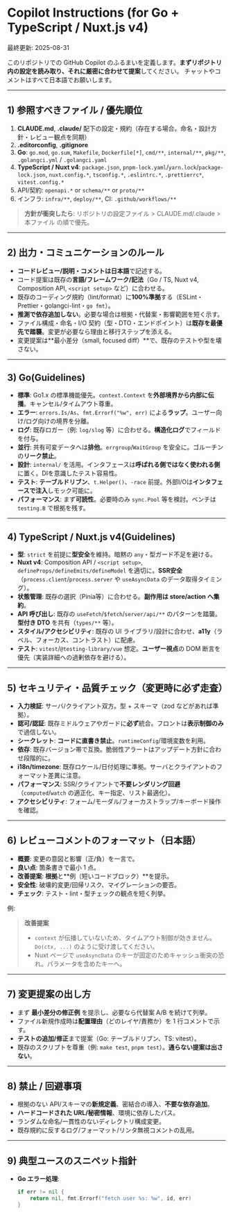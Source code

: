 # Copilot Instructions (for Go + TypeScript / Nuxt.js v4)
最終更新: 2025-08-31

このリポジトリでの GitHub Copilot のふるまいを定義します。**まずリポジトリ内の設定を読み取り、それに厳密に合わせて提案**してください。
チャットやコメントはすべて日本語でお願いします。

---

## 1) 参照すべきファイル / 優先順位
1. **CLAUDE.md**, **.claude/** 配下の設定・規約（存在する場合。命名・設計方針・レビュー観点を同期）
2. **.editorconfig**, **.gitignore**
3. **Go**: `go.mod`, `go.sum`, `Makefile`, `Dockerfile[*]`, `cmd/**`, `internal/**`, `pkg/**`, `.golangci.yml` / `.golangci.yaml`
4. **TypeScript / Nuxt v4**: `package.json`, `pnpm-lock.yaml`/`yarn.lock`/`package-lock.json`, `nuxt.config.*`, `tsconfig.*`, `.eslintrc.*`, `.prettierrc*`, `vitest.config.*`
5. API/契約: `openapi.*` or `schema/**` or `proto/**`
6. インフラ: `infra/**`, `deploy/**`, CI: `.github/workflows/**`

> **方針が衝突したら**: リポジトリの設定ファイル > CLAUDE.md/.claude > 本ファイル の順で優先。

---

## 2) 出力・コミュニケーションのルール
- **コードレビュー/説明・コメントは日本語**で記述する。
- コード提案は既存の**言語/フレームワーク/記法**（Go / TS, Nuxt v4, Composition API, `<script setup>` など）に合わせる。
- 既存のコーディング規約（lint/format）に**100%準拠**する（ESLint・Prettier・golangci-lint・`go fmt`）。
- **推測で依存追加しない**。必要な場合は根拠・代替案・影響範囲を短く示す。
- ファイル構成・命名・I/O 契約（型・DTO・エンドポイント）は**既存を最優先で踏襲**。変更が必要なら理由と移行ステップを添える。
- 変更提案は**最小差分（small, focused diff）**で、既存のテストや型を壊さない。

---

## 3) Go(Guidelines)
- **標準**: Go1.x の標準機能優先。`context.Context` を**外部境界から内部に伝播**。キャンセル/タイムアウト尊重。
- **エラー**: `errors.Is/As`、`fmt.Errorf("%w", err)` による**ラップ**。ユーザー向け/ログ向けの境界を分離。
- **ログ**: 既存ロガー（例: `log/slog` 等）に合わせる。**構造化ログ**でフィールドを付与。
- **並行**: 共有可変データへは**排他**。`errgroup`/`WaitGroup` を安全に。ゴルーチンの**リーク禁止**。
- **設計**: `internal/` を活用。インタフェースは**呼ばれる側ではなく使われる側**に置く。DIを意識したテスト容易性。
- **テスト**: **テーブルドリブン**、`t.Helper()`、`-race` 前提。外部I/Oは**インタフェースで注入**しモック可能に。
- **パフォーマンス**: まず**可読性**。必要時のみ `sync.Pool` 等を検討。ベンチは `testing.B` で根拠を残す。

---

## 4) TypeScript / Nuxt.js v4(Guidelines)
- **型**: `strict` を前提に**型安全**を維持。暗黙の `any`・型ガード不足を避ける。
- **Nuxt v4**: Composition API / `<script setup>`, `defineProps/defineEmits/defineModel` を適切に。**SSR安全**（`process.client`/`process.server` や `useAsyncData` のデータ取得タイミング）。
- **状態管理**: 既存の選択（Pinia等）に合わせる。**副作用は store/action へ集約**。
- **API 呼び出し**: 既存の `useFetch`/`$fetch`/`server/api/**` のパターンを踏襲。**型付き DTO** を共有（`types/**` 等）。
- **スタイル/アクセシビリティ**: 既存の UI ライブラリ/設計に合わせ、**a11y**（ラベル、フォーカス、コントラスト）に配慮。
- **テスト**: `vitest`/`@testing-library/vue` 想定。**ユーザー視点**の DOM 断言を優先（実装詳細への過剰依存を避ける）。

---

## 5) セキュリティ・品質チェック（変更時に必ず走査）
- **入力検証**: サーバ/クライアント双方。型 + スキーマ（zod などがあれば準拠）。
- **認可/認証**: 既存ミドルウェアやガードに**必ず**統合。フロントは**表示制御のみ**で過信しない。
- **シークレット**: **コードに直書き禁止**。`runtimeConfig`/環境変数を利用。
- **依存**: 既存バージョン帯で互換。脆弱性アラートはアップデート方針に合わせ段階的に。
- **i18n/timezone**: 既存ロケール/日付処理に準拠。サーバとクライアントのフォーマット差異に注意。
- **パフォーマンス**: SSR/クライアントで**不要レンダリング回避**（`computed`/`watch` の適正化、キー指定、リスト最適化）。
- **アクセシビリティ**: フォーム/モーダル/フォーカストラップ/キーボード操作を確認。

---

## 6) レビューコメントのフォーマット（日本語）
- **概要**: 変更の意図と影響（正/負）を一言で。
- **良い点**: 箇条書きで最小 1 点。
- **改善提案**: **根拠**と**例（短いコードブロック）**を提示。
- **安全性**: 破壊的変更/回帰リスク、マイグレーションの要否。
- **チェック**: テスト・lint・型チェックの観点を短く列挙。

例:
> **改善提案**
> - `context` が伝播していないため、タイムアウト制御が効きません。`Do(ctx, ...)` のように受け渡してください。
> - Nuxt ページで `useAsyncData` のキーが固定のためキャッシュ衝突の恐れ。パラメータを含めたキーへ。

---

## 7) 変更提案の出し方
- まず **最小差分の修正例** を提示し、必要なら代替案 A/B を続けて列挙。
- ファイル新規作成時は**配置理由**（どのレイヤ/責務か）を 1 行コメントで示す。
- **テストの追加/修正**まで提案（Go: テーブルドリブン、TS: vitest）。
- 既存のスクリプトを尊重（例: `make test`, `pnpm test`）。**通らない提案は出さない**。

---

## 8) 禁止 / 回避事項
- 根拠のない API/スキーマの**新規定義**、密結合の導入、**不要な依存追加**。
- **ハードコードされた URL/秘密情報**、環境に依存したパス。
- ランダムな命名/一貫性のないディレクトリ構成変更。
- 既存規約に反するログ/フォーマット/リンタ無視コメントの乱用。

---

## 9) 典型ユースのスニペット指針
- **Go エラー処理**:
  ```go
  if err != nil {
      return nil, fmt.Errorf("fetch user %s: %w", id, err)
  }
